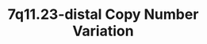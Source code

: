 ---
layout: cnv-page
title: "7q11.23-distal Copy Number Variation"
cnv: "7q11.23-distal"
locus: 7q11.23-distal
chromosome: 7
start: 75138294
end: 76064412
cytoband: "/assets/images/cytoband/7q11.23-distal.png"
description: |
pubmed_ids:
- 33610060
genes:
- HIP1
- CCL26
- CCL24
- RHBDD2
- POR
- TMEM120A
- STYXL1
- MDH2
- SRRM3
- HSPB1
- YWHAG
- SSC4D
- ZP3
wikipathways_id: WP5401
phenotypic_features:
orphadata: 
  - orphacode: 254351
    description: |
      Distal 7q11.23 microdeletion syndrome is a rare chromosomal anomaly characterized by epilepsy, neurodevelopmental disorder variably including developmental delays and intellectual disabilities of variable severity, learning disability and neurobehavioral abnormalities (autism spectrum disorder, hyperactivity, impulsivity, aggression, self-abusive behaviors, depression). 
    pubmed_ids:
      - 25714563
    cause: microdeletion
    omim: 
      - 613729
    prevalence: Worldwide there are <1 / 1 000 000 cases.
  - orphacode: 904 
    description: |
      A rare genetic multisystemic neurodevelopmental disorder characterized by a distinct facial appearance, cardiac anomalies (most frequently supravalvular aortic stenosis), cognitive and developmental abnormalities, and connective tissue abnormalities (e.g., joint laxity). Facial dysmorphism is characterized by a broad forehead, bitemporal narrowing, periorbital fullness, stellate and/or lacy iris pattern, short upturned nose with bulbous tip, long philtrum, wide mouth, full lips and mild micrognathia. 
    pubmed_ids:
      - 16236740
    cause: microdeletion (WBS)
    omim: 
      - 194050
    prevalence: Prevalence is approximately 1/7,500. There is no difference between the sexes.
  - orphacode: 261102 
    description: |
      Distal 7q11.23 microduplication syndrome is a rare chromosomal anomaly characterized by a predominantly neuropsychiatric phenotype with a few dysmorphic characteristics. Speech delay, learning difficulties, attention deficit hyperactivity disorder, bipolar disorder and aggressiveness have been reported. Williams-Beuren region duplication syndrome also know as Somerville-van der AA syndrome. 
    pubmed_ids:
      - 16236740
    cause: microduplication 
    omim: 
      - 609757
    prevalence: Worldwide there are <1 / 1 000 000 cases.


---